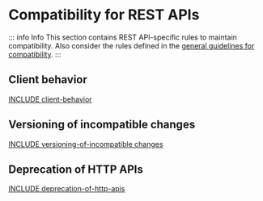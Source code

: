 # Compatibility for REST APIs

::: info Info
This section contains REST API-specific rules to maintain compatibility.
Also consider the rules defined in the [general guidelines for compatibility](../../020_GENERAL-GUIDELINES/030_Compatibility/index.md).
:::

## Client behavior

[INCLUDE client-behavior](/)

## Versioning of incompatible changes

[INCLUDE versioning-of-incompatible changes](/)

## Deprecation of HTTP APIs

[INCLUDE deprecation-of-http-apis](/)
